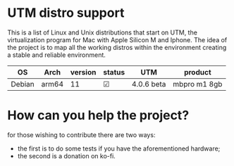 # UTM distro support
This is a list of Linux and Unix distributions that start on UTM, the virtualization program for Mac with Apple Silicon M and Iphone.
The idea of the project is to map all the working distros within the environment creating a stable and reliable environment.

|       OS       |      Arch     |   version  |    status   |   UTM       |   product     |
|----------------|---------------|------------|-------------| ----------- | ------------- |
|     Debian     |     arm64     |     11     |      ☑      |  4.0.6 beta | mbpro m1 8gb  |

# How can you help the project?
for those wishing to contribute there are two ways:
- the first is to do some tests if you have the aforementioned hardware;
- the second is a donation on ko-fi.
